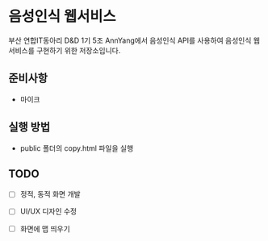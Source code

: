 # 음성인식 웹서비스
부산 연합IT동아리 D&D 1기 5조 AnnYang에서 음성인식 API를 사용하여 음성인식 웹서비스를  구현하기 위한 저장소입니다.

## 준비사항
-  마이크

## 실행 방법
- public 폴더의 copy.html 파일을 실행

## TODO
-[ ] 정적, 동적 화면 개발

-[ ] UI/UX 디자인 수정

-[ ] 화면에 맵 띄우기
